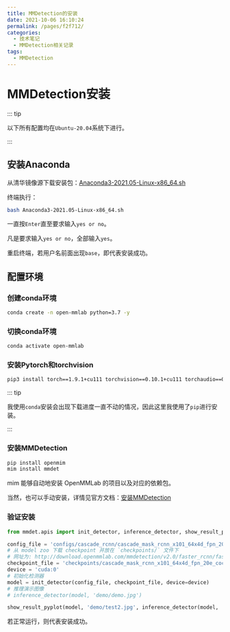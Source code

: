 ```yaml
---
title: MMDetection的安装
date: 2021-10-06 16:10:24
permalink: /pages/f2f712/
categories:
  - 技术笔记
  - MMDetection相关记录
tags:
  - MMDetection
---
```

# MMDetection安装

::: tip

以下所有配置均在`Ubuntu-20.04`系统下进行。

:::

## 安装Anaconda

从清华镜像源下载安装包：[Anaconda3-2021.05-Linux-x86_64.sh](https://mirrors.tuna.tsinghua.edu.cn/anaconda/archive/Anaconda3-2021.05-Linux-x86_64.sh)

终端执行：

```bash
bash Anaconda3-2021.05-Linux-x86_64.sh
```

一直按`Enter`直至要求输入`yes or no`。

凡是要求输入`yes or no`，全部输入`yes`。

重启终端，若用户名前面出现`base`，即代表安装成功。

## 配置环境

### 创建conda环境

```bash
conda create -n open-mmlab python=3.7 -y
```

### 切换conda环境

```bash
conda activate open-mmlab
```

### 安装Pytorch和torchvision

```bash
pip3 install torch==1.9.1+cu111 torchvision==0.10.1+cu111 torchaudio==0.9.1 -f https://download.pytorch.org/whl/torch_stable.html
```

::: tip

我使用`conda`安装会出现下载进度一直不动的情况，因此这里我使用了`pip`进行安装。

:::

### 安装MMDetection

```bash
pip install openmim
mim install mmdet
```

mim 能够自动地安装 OpenMMLab 的项目以及对应的依赖包。

当然，也可以手动安装，详情见官方文档：[安装MMDetection](https://mmdetection.readthedocs.io/zh_CN/latest/get_started.html#mmdetection)

### 验证安装

```python
from mmdet.apis import init_detector, inference_detector, show_result_pyplot

config_file = 'configs/cascade_rcnn/cascade_mask_rcnn_x101_64x4d_fpn_20e_coco.py'
# 从 model zoo 下载 checkpoint 并放在 `checkpoints/` 文件下
# 网址为: http://download.openmmlab.com/mmdetection/v2.0/faster_rcnn/faster_rcnn_r50_fpn_1x_coco/faster_rcnn_r50_fpn_1x_coco_20200130-047c8118.pth
checkpoint_file = 'checkpoints/cascade_mask_rcnn_x101_64x4d_fpn_20e_coco_20200512_161033-bdb5126a.pth'
device = 'cuda:0'
# 初始化检测器
model = init_detector(config_file, checkpoint_file, device=device)
# 推理演示图像
# inference_detector(model, 'demo/demo.jpg')

show_result_pyplot(model, 'demo/test2.jpg', inference_detector(model, 'demo/test2.jpg'))
```

若正常运行，则代表安装成功。
